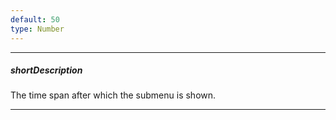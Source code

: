 ```yaml
---
default: 50
type: Number
---
```

---
##### shortDescription
The time span after which the submenu is shown.

---

